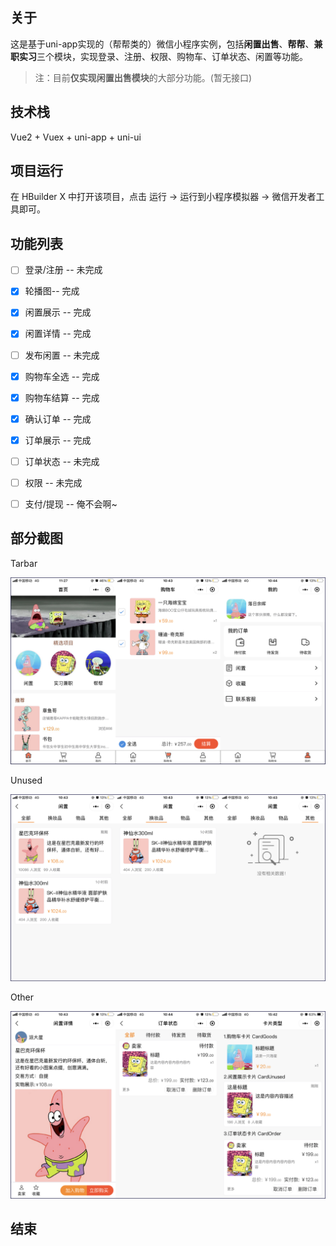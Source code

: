 ## 关于
这是基于uni-app实现的（帮帮类的）微信小程序实例，包括**闲置出售**、**帮帮**、**兼职实习**三个模块，实现登录、注册、权限、购物车、订单状态、闲置等功能。

> 注：目前**仅实现闲置出售模块**的大部分功能。(暂无接口)



## 技术栈 ##

Vue2 + Vuex + uni-app + uni-ui



## 项目运行 ##

在 HBuilder X 中打开该项目，点击 运行 -> 运行到小程序模拟器 -> 微信开发者工具即可。



## 功能列表 ##

- [ ] 登录/注册 -- 未完成
- [x] 轮播图-- 完成
- [x] 闲置展示 -- 完成
- [x] 闲置详情 -- 完成
- [ ] 发布闲置 -- 未完成
- [x] 购物车全选 -- 完成
- [x] 购物车结算 -- 完成
- [x] 确认订单 -- 完成 
- [x] 订单展示 -- 完成
- [ ] 订单状态 -- 未完成
- [ ] 权限 -- 未完成
- [ ] 支付/提现 -- 俺不会啊~



## 部分截图 ##

Tarbar

![tarbar](https://github.com/liangtiao4/uni-app-item/blob/main/mdImgs/tarbar.png)

Unused

![unused](https://github.com/liangtiao4/uni-app-item/blob/main/mdImgs/unused.png)

Other

![other](https://github.com/liangtiao4/uni-app-item/blob/main/mdImgs/other.png)



## 结束 ##
